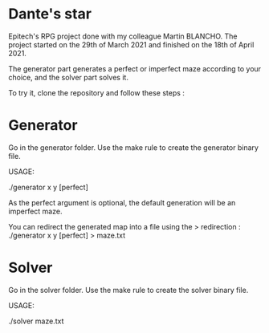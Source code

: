 # Dante's star

Epitech's RPG project done with my colleague Martin BLANCHO. The project started on the 29th of March 2021 and finished on the 18th of April 2021.

The generator part generates a perfect or imperfect maze according to your choice, and the solver part solves it.

To try it, clone the repository and follow these steps :

# Generator

Go in the generator folder. Use the make rule to create the generator binary file.

USAGE:

./generator x y [perfect]

As the perfect argument is optional, the default generation will be an imperfect maze.

You can redirect the generated map into a file using the > redirection : ./generator x y [perfect] > maze.txt

# Solver

Go in the solver folder. Use the make rule to create the solver binary file.

USAGE:

./solver maze.txt

